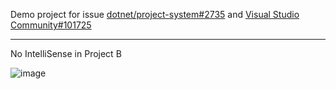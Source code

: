 Demo project for issue [dotnet/project-system#2735](https://github.com/dotnet/project-system/issues/2735) and [Visual Studio Community#101725](https://developercommunity.visualstudio.com/content/problem/101725/projectreference-to-a-net-core-project-with-comref.html)

---

No IntelliSense in Project B

![image](https://user-images.githubusercontent.com/4009570/29724028-3e34c4c0-89c7-11e7-96b5-d49940bd810b.png)

